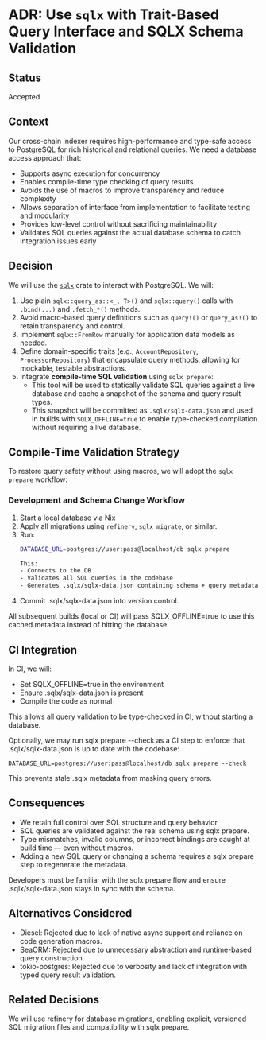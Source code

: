 # ADR: Use `sqlx` with Trait-Based Query Interface and SQLX Schema Validation

## Status

Accepted

## Context

Our cross-chain indexer requires high-performance and type-safe access to PostgreSQL for rich historical and relational queries. We need a database access approach that:

- Supports async execution for concurrency
- Enables compile-time type checking of query results
- Avoids the use of macros to improve transparency and reduce complexity
- Allows separation of interface from implementation to facilitate testing and modularity
- Provides low-level control without sacrificing maintainability
- Validates SQL queries against the actual database schema to catch integration issues early

## Decision

We will use the [`sqlx`](https://github.com/launchbadge/sqlx) crate to interact with PostgreSQL. We will:

1. Use plain `sqlx::query_as::<_, T>()` and `sqlx::query()` calls with `.bind(...)` and `.fetch_*()` methods.
2. Avoid macro-based query definitions such as `query!()` or `query_as!()` to retain transparency and control.
3. Implement `sqlx::FromRow` manually for application data models as needed.
4. Define domain-specific traits (e.g., `AccountRepository`, `ProcessorRepository`) that encapsulate query methods, allowing for mockable, testable abstractions.
5. Integrate **compile-time SQL validation** using `sqlx prepare`:
   - This tool will be used to statically validate SQL queries against a live database and cache a snapshot of the schema and query result types.
   - This snapshot will be committed as `.sqlx/sqlx-data.json` and used in builds with `SQLX_OFFLINE=true` to enable type-checked compilation without requiring a live database.

## Compile-Time Validation Strategy

To restore query safety without using macros, we will adopt the `sqlx prepare` workflow:

### Development and Schema Change Workflow

1. Start a local database via Nix
2. Apply all migrations using `refinery`, `sqlx migrate`, or similar.
3. Run:
   ```bash
   DATABASE_URL=postgres://user:pass@localhost/db sqlx prepare

   This:
   - Connects to the DB
   - Validates all SQL queries in the codebase
   - Generates .sqlx/sqlx-data.json containing schema + query metadata

4. Commit .sqlx/sqlx-data.json into version control.

All subsequent builds (local or CI) will pass SQLX_OFFLINE=true to use this cached metadata instead of hitting the database.

## CI Integration

In CI, we will:

- Set SQLX_OFFLINE=true in the environment
- Ensure .sqlx/sqlx-data.json is present
- Compile the code as normal

This allows all query validation to be type-checked in CI, without starting a database.

Optionally, we may run sqlx prepare --check as a CI step to enforce that .sqlx/sqlx-data.json is up to date with the codebase:

`DATABASE_URL=postgres://user:pass@localhost/db sqlx prepare --check`

This prevents stale .sqlx metadata from masking query errors.

## Consequences

- We retain full control over SQL structure and query behavior.
- SQL queries are validated against the real schema using sqlx prepare.
- Type mismatches, invalid columns, or incorrect bindings are caught at build time — even without macros.
- Adding a new SQL query or changing a schema requires a sqlx prepare step to regenerate the metadata.

Developers must be familiar with the sqlx prepare flow and ensure .sqlx/sqlx-data.json stays in sync with the schema.

## Alternatives Considered

- Diesel: Rejected due to lack of native async support and reliance on code generation macros.
- SeaORM: Rejected due to unnecessary abstraction and runtime-based query construction.
- tokio-postgres: Rejected due to verbosity and lack of integration with typed query result validation.

## Related Decisions

We will use refinery for database migrations, enabling explicit, versioned SQL migration files and compatibility with sqlx prepare.
